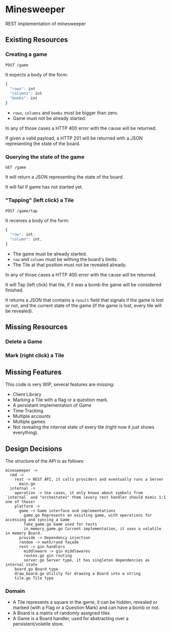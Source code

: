 # Minesweeper

REST implementation of minesweeper

## Existing Resources

### Creating a game

`POST /game`

It expects a body of the form:

```typescript
{
  "rows": int
  "columns": int
  "bombs": int
}
```

* `rows`, `columns` and `bombs` must be bigger than zero.
* Game must not be already started.

In any of those cases a HTTP 400 error with the cause will be returned.

If given a valid payload, a HTTP 201 will be returned with a JSON representing the state of the board.

### Querying the state of the game

`GET /game`

It will return a JSON representing the state of the board.

It will fail if game has not started yet.

### "Tapping" (left click) a Tile

`POST /game/tap`

It receives a body of the form:

```typescript
{
  "row": int,
  "column": int,
}
```

* The game must be already started.
* `row` and `column` must be withing the board's limits.
* The Tile at that position must not be revealed already.

In any of those cases a HTTP 400 error with the cause will be returned.

It will Tap (left click) that tile, if it was a bomb the game will be considered finished.

It returns a JSON that contains a `result` field that signals if the game is lost or not, and the current state of the game (if the game is lost, every tile will be revealed).

## Missing Resources

### Delete a Game

### Mark (right click) a Tile

## Missing Features

This code is very WIP, several features are missing:

* Client Library
* Marking a Tile with a flag or a question mark.
* A persistant implementation of Game
* Time Tracking
* Multiple accounts
* Multiple games
* Not revealing the internal state of every tile (right now it just shows everything).

## Design Decisions

The structure of the API is as follows:

```
minesweeper ->
  cmd ->
    rest -> REST API, it calls providers and eventually runs a Server
      main.go
  internal ->
    operation -> Use cases, it only knows about symbols from `internal` and "orchestates" them (every rest handler should mimic 1:1 one of those)
    platform -> 
      game -> Game interface and implementations
        game.go Represents an existing game, with operations for accessing and syncing a Game
        fake_game.go Game used for tests
        in_memory_game.go Current implementation, it uses a volatile in memory Board.
      provide -> Dependency injection
      random -> math/rand façade
      rest -> gin handlers
        middleware -> gin middlewares
        routes.go gin routing
        server.go Server type, it has singleton dependencies as internal state
    board.go Board type
    draw_board.go Utility for drawing a Board into a string
    tile.go Tile type
```

### Domain

* A Tile represents a square in the game, it can be hidden, revealed or marked (with a Flag or a Question Mark) and can have a bomb or not.
* A Board is a matrix of randomly assigned tiles
* A Game is a Board handler, used for abstracting over a persistent/volatile store.